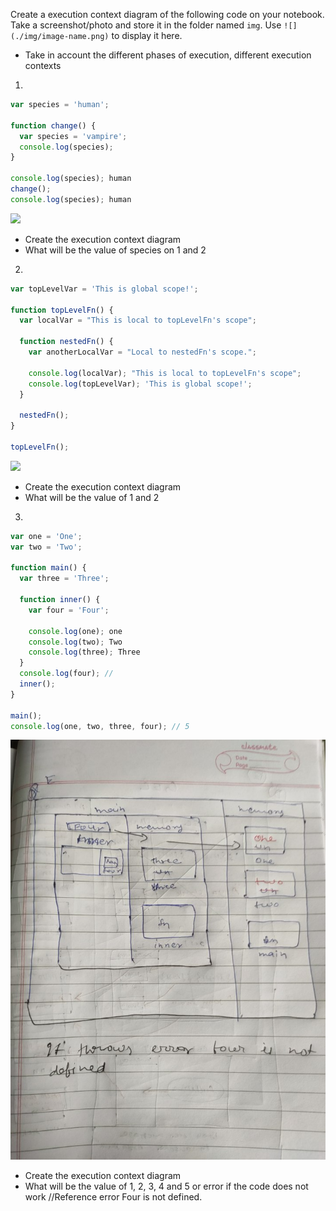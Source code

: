 Create a execution context diagram of the following code on your notebook. Take a screenshot/photo and store it in the folder named `img`. Use `![](./img/image-name.png)` to display it here.

- Take in account the different phases of execution, different execution contexts

1.

```js
var species = 'human';

function change() {
  var species = 'vampire';
  console.log(species);
}

console.log(species); human
change();
console.log(species); human
```

<!-- Put your image below -->

![](./img/1-2.jpg)

- Create the execution context diagram
- What will be the value of species on 1 and 2

2.

```js
var topLevelVar = 'This is global scope!';

function topLevelFn() {
  var localVar = "This is local to topLevelFn's scope";

  function nestedFn() {
    var anotherLocalVar = "Local to nestedFn's scope.";

    console.log(localVar); "This is local to topLevelFn's scope";
    console.log(topLevelVar); 'This is global scope!';
  }

  nestedFn();
}

topLevelFn();
```

<!-- Put your image below -->

![](./img/1-2.jpg)

- Create the execution context diagram
- What will be the value of 1 and 2

3.

```js
var one = 'One';
var two = 'Two';

function main() {
  var three = 'Three';

  function inner() {
    var four = 'Four';

    console.log(one); one
    console.log(two); Two
    console.log(three); Three
  }
  console.log(four); //
  inner();
}

main();
console.log(one, two, three, four); // 5
```

<!-- Put your image below -->

![](./img/3.jpg)

- Create the execution context diagram
- What will be the value of 1, 2, 3, 4 and 5 or error if the code does not work
//Reference error Four is not defined.